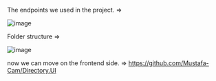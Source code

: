 The endpoints we used in the project. =>

![image](https://github.com/user-attachments/assets/d11e3e0f-d6c0-47d6-88ad-c560cb0b0793)

Folder structure =>

![image](https://github.com/user-attachments/assets/7743deca-a282-4f5a-ab8a-4e31b41daa3a)

now we can move on the frontend side. => https://github.com/Mustafa-Cam/Directory.UI
